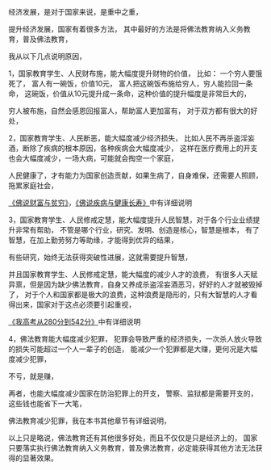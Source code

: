 经济发展，是对于国家来说，是重中之重，

提升经济发展，国家有着很多方法，
其中最好的方法是将佛法教育纳入义务教育，普及佛法教育，

我从以下几点说明原因，

1，国家教育学生、人民财布施，能大幅度提升财物的价值，
比如：
一个穷人要饿死了，
富人有一碗饭，价值10元，
富人把这碗饭布施给穷人，穷人能捡回一条命，
这碗饭，价值从10元提升成一条命，这种价值的提升幅度是非常巨大的，

穷人被布施，自然会感恩回报富人，帮助富人更加富有，
对于双方都有很大的好处，

2，国家教育学生、人民断恶，能大幅度减少经济损失，
比如人民不再杀盗淫妄酒，断除了疾病的根本原因，各种疾病会大幅度减少，
这样在医疗费用上的开支也会大幅度减少，一场大病，可能就会掏空一个家庭，

人民健康了，才有能力为国家创造贡献，如果生病了，自身难保，还需要人照顾，拖累家庭社会，

[《佛说财富与贫穷》](https://www.kancloud.cn/luojiangtao/foshuocaifu)，[《佛说疾病与健康长寿》](https://www.kancloud.cn/luojiangtao/foshuojiankang)中有详细说明

3，国家教育学生、人民修戒定慧，能大幅度提升人民智慧，对于各个行业业绩提升非常有帮助，
不管是哪个行业，研究、发明、创造是核心，智慧是根本，
有了智慧，在加上勤劳努力等助缘，才能得到优异的结果，

有些研究，始终无法获得突破性进展，这就需要提升智慧，

并且国家教育学生、人民修戒定慧，能大幅度的减少人才的浪费，
有很多人天赋异禀，但是因为缺少佛法教育，自身又养成杀盗淫妄酒恶习，好好的人才就被毁掉了，
对于个人和国家都是极大的浪费，这种浪费是隐形的，只有大智慧的人才看得出来，国家对于这点必须要引起重视，

[《我高考从280分到542分》](https://www.kancloud.cn/luojiangtao/foshuoxuexi)中有详细说明

4，佛法教育能大幅度减少犯罪，
犯罪会导致严重的经济损失，一次杀人放火导致的损失可能超过一个人一辈子的创造，
能减少一个犯罪都是大赚，更何况是大幅度减少犯罪，

不亏，就是赚，

再者，也能大幅度减少国家在防治犯罪上的开支，
警察、监狱都是需要开支的，这些钱也能省下一大笔，

佛法教育减少犯罪，我在本书其他章节有详细说明，

以上只是略说，佛法教育还有其他很多好处，而且不仅仅是只是经济上的，
国家只要落实执行佛法教育纳入义务教育，普及佛法教育，必定能获得其他方法无法获得的显著效果。



